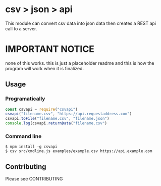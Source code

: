 # csv > json > api

This module can convert csv data into json data then creates a REST api call to a server.

# IMPORTANT NOTICE
none of this works. this is just a placeholder readme and this is how the program will work when it is finalized.
## Usage
### Programatically
```javascript
const csvapi = require("csvapi")
csvapi("filename.csv", "https://api.requestaddress.com")
csvapi.toFile("filename.csv", "filename.json") 
console.log(csvapi.returnData("filename.csv")
```
### Command line
```
$ npm install -g csvapi
$ csv src/cmdline.js examples/example.csv https://api.example.com
```
## Contributing
Please see CONTRIBUTING
